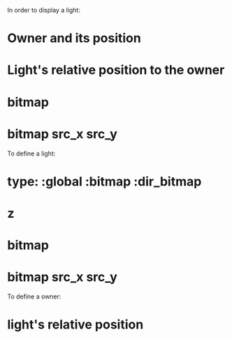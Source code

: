 In order to display a light:
# Owner and its position
# Light's relative position to the owner
# bitmap
# bitmap src_x src_y

To define a light:
# type: :global :bitmap :dir_bitmap
# z
# bitmap
# bitmap src_x src_y

To define a owner:
# light's relative position